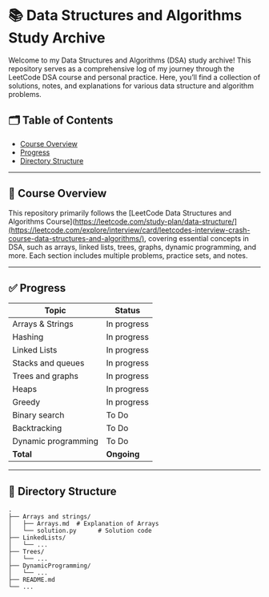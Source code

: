 # 📚 Data Structures and Algorithms Study Archive

Welcome to my Data Structures and Algorithms (DSA) study archive! This repository serves as a comprehensive log of my journey through the LeetCode DSA course and personal practice. Here, you’ll find a collection of solutions, notes, and explanations for various data structure and algorithm problems.

## 🗂️ Table of Contents

- [Course Overview](#course-overview)
- [Progress](#progress)
- [Directory Structure](#directory-structure)

---

## 📑 Course Overview

This repository primarily follows the [LeetCode Data Structures and Algorithms Course](https://leetcode.com/study-plan/data-structure/](https://leetcode.com/explore/interview/card/leetcodes-interview-crash-course-data-structures-and-algorithms/), covering essential concepts in DSA, such as arrays, linked lists, trees, graphs, dynamic programming, and more. Each section includes multiple problems, practice sets, and notes.

---

## ✅ Progress

| Topic                      | Status        | 
| -------------------------- | ------------- | 
| Arrays & Strings           | In progress   |
| Hashing                    | In progress   | 
| Linked Lists               | In progress   |
| Stacks and queues          | In progress   |
| Trees and graphs           | In progress   | 
| Heaps                      | In progress   |
| Greedy                     | In progress   | 
| Binary search              | To Do         |
| Backtracking               | To Do         |
| Dynamic programming        | To Do         |
| **Total**                  | **Ongoing**   |

---

## 📂 Directory Structure

```plaintext
.
├── Arrays and strings/
│   ├── Arrays.md  # Explanation of Arrays
│   └── solution.py      # Solution code
├── LinkedLists/
│   └── ...
├── Trees/
│   └── ...
├── DynamicProgramming/
│   └── ...
├── README.md
└── ...
